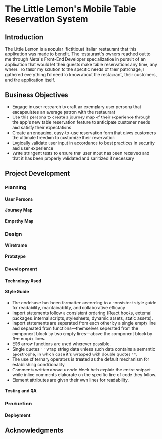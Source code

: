 # The Little Lemon's Mobile Table Reservation System

## Introduction
The Little Lemon is a popular (fictitious) Italian restaurant that this application was made to benefit. The restaurant's owners reached out to me through Meta's Front-End Developer specialization in pursuit of an application that would let their guests make table reservations any time, any where. To tailor my solution to the specific needs of their patronage, I gathered everything I'd need to know about the restaurant, their customers, and the application itself.

## Business Objectives
- Engage in user research to craft an exemplary user persona that encapsulates an average patron with the restaurant
- Use this persona to create a journey map of their experience through the app's new table reservation feature to anticipate customer needs and satisfy their expectations
- Create an engaging, easy-to-use reservation form that gives customers the ultimate freedom to customize their reservation
- Logically validate user input in accordance to best practices in security and user experience
- Write stringent tests to ensure that user input has been received and that it has been properly validated and sanitized if necessary

## Project Development
### Planning
#### User Persona
#### Journey Map
#### Empathy Map

### Design
#### Wireframe
#### Prototype

### Development
#### Technology Used

#### Style Guide
- The codebase has been formatted according to a consistent style guide for readability, maintainability, and collaborative efficacy
- Import statements follow a consistent ordering (React hooks, external packages, internal scripts, stylesheets, dynamic assets, static assets).
- Import statements are seperated from each other by a single empty line and separated from functions—themselves seperated from the component block by two empty lines—above the component block by five empty lines.
- ES6 arrow functions are used wherever possible.
- Single quotes `''` wrap string data unless such data contains a semantic apostrophe, in which case it's wrapped with double quotes `""`.
- The use of ternary operators is treated as the default mechanism for establishing conditionality
- Comments written above a code block help explain the entire snippet while inline comments elaborate on the specific line of code they follow.
- Element attributes are given their own lines for readability.


#### Testing and QA

### Production
#### Deployment

## Acknowledgments

